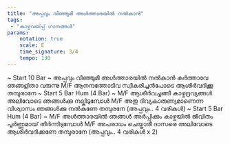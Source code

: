 ```yaml
---
title: "അപ്പവും വീഞ്ഞുമീ അൾത്താരയിൽ നൽകാൻ"
tags:
 - "കാഴ്ചവയ്‍പ്പ് ഗാനങ്ങൾ"
params:
    notation: true
    scale: E
    time_signature: 3/4
    tempo: 130
---
```

~ Start 10 Bar ~
അപ്പവും വീഞ്ഞുമീ അൾത്താരയിൽ നൽകാൻ
കർത്താവേ ഞങ്ങളിതാ വരുന്നു
M/F
ആനന്ദത്തോടിവ സ്വീകരിച്ചൻപോടെ
ആശീർവദിക്കൂ തമ്പുരാനേ
~ Start 5 Bar Hum (4 Bar) ~
M/F
ആശീർവച്ചങ്ങീ കാഴ്ചദ്രവ്യങ്ങൾ
അലിവോടെ ഞങ്ങൾക്കു നല്കിടുമ്പോൾ
M/F
അതു ദിവ്യകാരുണ്യമാണെന്ന വിശ്വാസം
ഞങ്ങൾക്കു നൽകണേ തമ്പുരനേ
(അപ്പവും.. 4 വരികൾ)
~ Start 5 Bar Hum (4 Bar) ~
M/F
അൾത്താരയിൽ ഞങ്ങൾ അർപ്പിക്കും കാഴ്ചയിൽ
ജീവിതം പൂർണ്ണമായ് തീർന്നിടുമ്പോൾ
M/F
അപരാധം ചെയ്താരീ ദാസരെ അലിവോടെ
ആശീർവദിക്കണേ തമ്പുരാനേ
(അപ്പവും.. 4 വരികൾ x 2)
